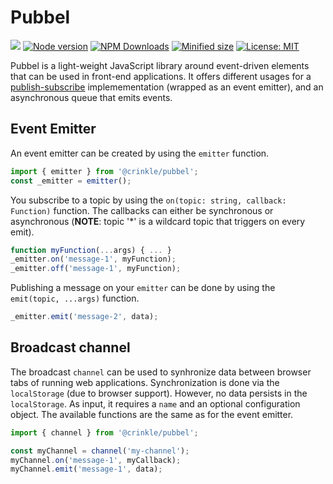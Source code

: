 # Pubbel

![](https://github.com/kevtiq/pubbel/workflows/test/badge.svg)
[![Node version](https://img.shields.io/npm/v/@crinkle/pubbel.svg?style=flat)](https://www.npmjs.com/package/@crinkle/pubbel)
[![NPM Downloads](https://img.shields.io/npm/dm/@crinkle/pubbel.svg?style=flat)](https://www.npmjs.com/package/@crinkle/pubbel)
[![Minified size](https://img.shields.io/bundlephobia/min/@crinkle/pubbel?label=minified)](https://www.npmjs.com/package/@crinkle/pubbel)
[![License: MIT](https://img.shields.io/badge/License-MIT-yellow.svg)](https://opensource.org/licenses/MIT)

Pubbel is a light-weight JavaScript library around event-driven elements that can be used in front-end applications. It offers different usages for a [publish-subscribe](https://en.wikipedia.org/wiki/Publish%E2%80%93subscribe_pattern) implemementation (wrapped as an event emitter), and an asynchronous queue that emits events.

## Event Emitter

An event emitter can be created by using the `emitter` function.

```js
import { emitter } from '@crinkle/pubbel';
const _emitter = emitter();
```

You subscribe to a topic by using the `on(topic: string, callback: Function)` function. The callbacks can either be synchronous or asynchronous (**NOTE**: topic '\*' is a wildcard topic that triggers on every emit).

```js
function myFunction(...args) { ... }
_emitter.on('message-1', myFunction);
_emitter.off('message-1', myFunction);
```

Publishing a message on your `emitter` can be done by using the `emit(topic, ...args)` function.

```js
_emitter.emit('message-2', data);
```

## Broadcast channel

The broadcast `channel` can be used to synhronize data between browser tabs of running web applications. Synchronization is done via the `localStorage` (due to browser support). However, no data persists in the `localStorage`. As input, it requires a `name` and an optional configuration object. The available functions are the same as for the event emitter.

```js
import { channel } from '@crinkle/pubbel';

const myChannel = channel('my-channel');
myChannel.on('message-1', myCallback);
myChannel.emit('message-1', data);
```
